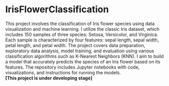 # IrisFlowerClassification

This project involves the classification of Iris flower species using data visualization and  machine learning. I utilize the classic Iris dataset, which includes 150 samples of three species: Setosa, Versicolor, and Virginica. Each sample is characterized by four features: sepal length, sepal width, petal length, and petal width. The project covers data preparation, exploratory data analysis, model training, and evaluation using various classification algorithms such as K-Nearest Neighbors (KNN). I aim to build a model that accurately predicts the species of an Iris flower based on its features. The repository includes Jupyter notebooks with code, visualizations, and instructions for running the models.<br>
**[This project is under developing stage]**
